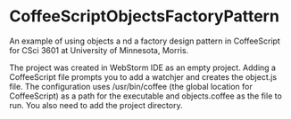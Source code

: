 CoffeeScriptObjectsFactoryPattern
=================================

An example of using objects a nd a factory design pattern in CoffeeScript for CSci 3601 at University of Minnesota, Morris.

The project was created in WebStorm IDE as an empty project. Adding a CoffeeScript file prompts you to add a watchjer and creates the object.js file. The configuration uses /usr/bin/coffee (the global location for CoffeeScript) as a path for the executable and objects.coffee as the file to run. You also need to add the project directory. 
